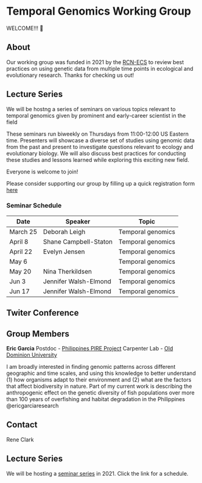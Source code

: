 # Temporal Genomics Working Group

WELCOME!!! :slightly_smiling_face:

## About

Our working group was funded in 2021 by the [RCN-ECS](https://rcn-ecs.github.io/)
to review best practices on using genetic data from multiple time points in
ecological and evolutionary research. Thanks for checking us out!

## Lecture Series

We will be hostng a series of seminars on various topics relevant to temporal genomics given by prominent and early-career scientist in the field

These seminars run biweekly on Thursdays from 11:00-12:00 US Eastern time. Presenters will showcase a diverse set of studies using genomic data from the past and present to investigate questions relevant to ecology and evolutionary biology. We will also discuss best practices for conducting these studies and lessons learned while exploring this exciting new field.

Everyone is welcome to join! 

Please consider supporting our group by filling up a quick registration form [here](google.form)

### Seminar Schedule

Date | Speaker | Topic
---- | ------- | -----
March 25 | Deborah Leigh | Temporal genomics
April 8 | Shane Campbell-Staton | Temporal genomics
April 22 | Evelyn Jensen | Temporal genomics
May 6 |  | Temporal genomics
May 20 | Nina Therkildsen | Temporal genomics
Jun 3 | Jennifer Walsh-Elmond | Temporal genomics
Jun 17 | Jennifer Walsh-Elmond | Temporal genomics

## Twiter Conference

## Group Members

**Eric Garcia**
Postdoc - [Philippines PIRE Project](https://sites.wp.odu.edu/PIRE/) 
Carpenter Lab - [Old Dominion University](https://www.odu.edu/)

I am broadly interested in finding genomic patterns across different geographic and time scales, and using this knowledge to better understand (1) how organisms adapt to their environment and (2) what are the factors that affect biodiversity in nature. Part of my current work is describing the anthropogenic effect on the genetic diversity of fish populations over more than 100 years of overfishing and habitat degradation in the Philippines
@ericgarciaresearch


## Contact
Rene Clark 




## Lecture Series

We will be hosting a [seminar series](https://tempgenomics-rcn.github.io/website/seminar) in 2021. Click the link for a schedule.

